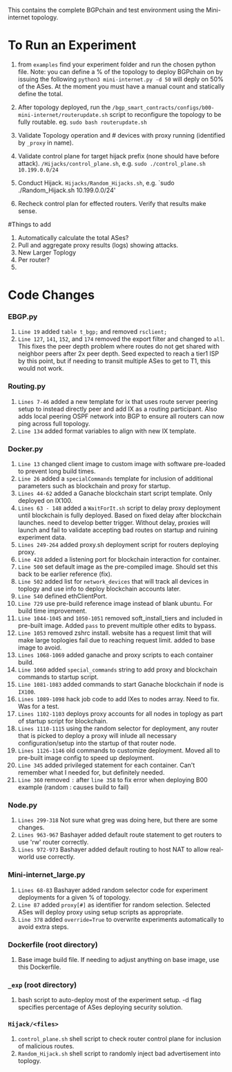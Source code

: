 This contains the complete BGPchain and test environment using the Mini-internet topology.

# To Run an Experiment
1. from `examples` find your experiment folder and run the chosen python file. Note: you can define a % of the topology to deploy BGPchain on by issuing the following `python3 mini-internet.py -d 50` will deply on 50% of the ASes. At the moment you must have a manual count and statically define the total.

2. After topology deployed, run the `/bgp_smart_contracts/configs/b00-mini-internet/routerupdate.sh` script to reconfigure the topology to be fully routable. eg. `sudo bash routerupdate.sh`

3. Validate Topology operation and # devices with proxy running (identified by `_proxy` in name).

4. Validate control plane for target hijack prefix (none should have before attack). `/Hijacks/control_plane.sh`, e.g. `sudo ./control_plane.sh 10.199.0.0/24`

5. Conduct Hijack. `Hijacks/Random_Hijacks.sh`, e.g. `sudo ./Random_Hijack.sh 10.199.0.0/24'

6. Recheck control plan for effected routers. Verify that results make sense.


#Things to add
1. Automatically calculate the total ASes? 
2. Pull and aggregate proxy results (logs) showing attacks.
3. New Larger Toplogy
4. Per router? 
5. 

# Code Changes
### EBGP.py
1. `Line 19` added `table t_bgp;` and removed `rsclient;`
2. `Line 127`, `141`, `152`, and `174` removed the export filter and changed to `all`. This fixes the peer depth problem where routes do not get shared with neighbor peers after 2x peer depth. Seed expected to reach a tier1 ISP by this point, but if needing to transit multiple ASes to get to T1, this would not work.

### Routing.py
1. `Lines 7-46` added a new template for ix that uses route server peering setup to instead directly peer and add IX as a routing participant. Also adds local peering OSPF network into BGP to ensure all routers can now ping across full topology.
2. `Line 134` added format variables to align with new IX template.

### Docker.py
1. `Line 13` changed client image to custom image with software pre-loaded to prevent long build times.
2. `Line 26` added a `specialCommands` template for inclusion of additional parameters such as blockchain and proxy for startup.
3. `Lines 44-62` added a Ganache blockchain start script template. Only deployed on IX100.
4. `Lines 63 - 148` added a `WaitForIt.sh` script to delay proxy deployment until blockchain is fully deployed. Based on fixed delay after blockchain launches. need to develop better trigger. Without delay, proxies will launch and fail to validate accepting bad routes on startup and ruining experiment data.
5. `Lines 249-264` added proxy.sh deployment script for routers deploying proxy.
6. `Line 428` added a listening port for blockchain interaction for container.
7. `Line 500` set default image as the pre-compiled image. Should set this back to be earlier reference (fix).
8. `Line 502` added list for `network_devices` that will track all devices in toplogy and use info to deploy blockchain accounts later.
9. `Line 540` defined ethClientPort.
10. `Line 729` use pre-build reference image instead of blank ubuntu. For build time improvement.
11. `Line 1044-1045` and `1050-1051` removed soft_install_tiers and included in pre-built image. Added `pass` to prevent multiple other edits to bypass. 
12. `Line 1053` removed zshrc install. website has a request limit that will make large toplogies fail due to reaching request limit. added to base image to avoid.
13. `Lines 1068-1069` added ganache and proxy scripts to each container build.
14. `Line 1060` added `special_commands` string to add proxy and blockchain commands to startup script.
15. `Line 1081-1083` added commands to start Ganache blockchain if node is `IX100`. 
16. `Lines 1089-1098` hack job code to add IXes to nodes array. Need to fix. Was for a test.
17. `Lines 1102-1103` deploys proxy accounts for all nodes in toplogy as part of startup script for blockchain.
18. `Lines 1110-1115` using the random selector for deployment, any router that is picked to deploy a proxy will inlude all necessary configuration/setup into the startup of that router node.
19. `Lines 1126-1146` old commands to customize deployment. Moved all to pre-built image config to speed up deployment.
20. `Line 345` added privileged statement for each container. Can't remember what I needed for, but definitely needed.
21. `Line 360` removed `:` after `line 358` to fix error when deploying B00 example (random : causes build to fail)

### Node.py
1. `Lines 299-318` Not sure what greg was doing here, but there are some changes.
2. `Lines 963-967` Bashayer added default route statement to get routers to use 'rw' router correctly.
3. `Lines 972-973` Bashayer added default routing to host NAT to allow real-world use correctly. 

### Mini-internet_large.py
1. `Lines 68-83` Bashayer added random selector code for experiment deployments for a given % of topology.
2. `Line 87` added `proxy[#]` as identifier for random selection. Selected ASes will deploy proxy using setup scripts as appropriate.
3. `Line 378` added `override=True` to overwrite experiments automatically to avoid extra steps.

### Dockerfile (root directory)
1. Base image build file. If needing to adjust anything on base image, use this Dockerfile.

### `_exp` (root directory)
1. bash script to auto-deploy most of the experiment setup. -d flag specifies percentage of ASes deploying security solution.

### `Hijack/<files>`
1. `control_plane.sh` shell script to check router control plane for inclusion of malicious routes.
2. `Random_Hijack.sh` shell script to randomly inject bad advertisement into toplogy.

